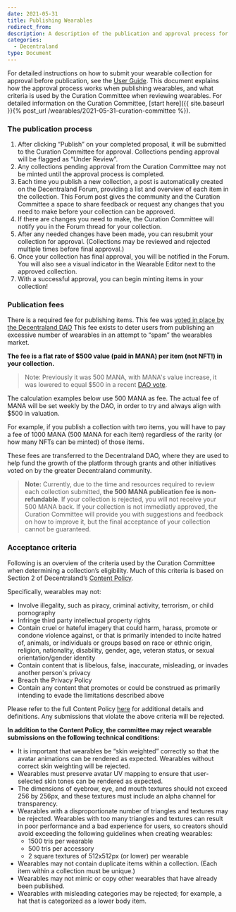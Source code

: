 ```yaml
---
date: 2021-05-31
title: Publishing Wearables
redirect_from:
description: A description of the publication and approval process for Decentraland wearables
categories:
  - Decentraland
type: Document
---
```


For detailed instructions on how to submit your wearable collection for approval before publication, see the [User Guide](https://docs.decentraland.org/decentraland/wearables-editor-user-guide/). This document explains how the approval process works when publishing wearables, and what criteria is used by the Curation Committee when reviewing wearables. For detailed information on the Curation Committee, [start here]({{ site.baseurl }}{% post_url /wearables/2021-05-31-curation-committee %}).

### The publication process

1. After clicking “Publish” on your completed proposal, it will be submitted to the Curation Committee for approval. Collections pending approval will be flagged as “Under Review”.
2. Any collections pending approval from the Curation Committee may not be minted until the approval process is completed.
3. Each time you publish a new collection, a post is automatically created on the Decentraland Forum, providing a list and overview of each item in the collection. This Forum post gives the community and the Curation Committee a space to share feedback or request any changes that you need to make before your collection can be approved.
4. If there are changes you need to make, the Curation Committee will notify you in the Forum thread for your collection.
5. After any needed changes have been made, you can resubmit your collection for approval. (Collections may be reviewed and rejected multiple times before final approval.)
6. Once your collection has final approval, you will be notified in the Forum. You will also see a visual indicator in the Wearable Editor next to the approved collection.
7. With a successful approval, you can begin minting items in your collection!

### Publication fees 

There is a required fee for publishing items. This fee was [voted in place by the Decentraland DAO](https://governance.decentraland.org/en/proposal/?id=50092c00-c315-11eb-ac84-1705d1ae4a66) This fee exists to deter users from publishing an excessive number of wearables in an attempt to “spam” the wearables market.

**The fee is a flat rate of $500 value (paid in MANA) per item (not NFT!) in your collection.**

> Note: Previously it was 500 MANA, with MANA's value increase, it was lowered to equal $500 in a recent [DAO vote](https://decentraland.org/blog/project-updates/dao-committee-report-11/).

The calculation examples below use 500 MANA as fee. The actual fee of MANA will be set weekly by the DAO, in order to try and always align with $500 in valuation.

For example, if you publish a collection with two items, you will have to pay a fee of 1000 MANA (500 MANA for each item) regardless of the rarity (or how many NFTs can be minted) of those items.

These fees are transferred to the Decentraland DAO, where they are used to help fund the growth of the platform through grants and other initiatives voted on by the greater Decentraland community.

> **Note:** Currently, due to the time and resources required to review each collection submitted, **the 500 MANA publication fee is non-refundable**. If your collection is rejected, you will not receive your 500 MANA back. If your collection is not immediatly approved, the Curation Committee will provide you with suggestions and feedback on how to improve it, but the final acceptance of your collection cannot be guaranteed.

### Acceptance criteria

Following is an overview of the criteria used by the Curation Committee when determining a collection’s eligibility. Much of this criteria is based on Section 2 of Decentraland’s [Content Policy](https://decentraland.org/content/).

Specifically, wearables may not:

- Involve illegality, such as piracy, criminal activity, terrorism, or child pornography
- Infringe third party intellectual property rights
- Contain cruel or hateful imagery that could harm, harass, promote or condone violence against, or that is primarily intended to incite hatred of, animals, or individuals or groups based on race or ethnic origin, religion, nationality, disability, gender, age, veteran status, or sexual orientation/gender identity
- Contain content that is libelous, false, inaccurate, misleading, or invades another person's privacy
- Breach the Privacy Policy
- Contain any content that promotes or could be construed as primarily intending to evade the limitations described above

Please refer to the full Content Policy [here](https://decentraland.org/content/) for additional details and definitions. Any submissions that violate the above criteria will be rejected.

**In addition to the Content Policy, the committee may reject wearable submissions on the following technical conditions:**

- It is important that wearables be “skin weighted” correctly so that the avatar animations can be rendered as expected. Wearables without correct skin weighting will be rejected.
- Wearables must preserve avatar UV mapping to ensure that user-selected skin tones can be rendered as expected.
- The dimensions of eyebrow, eye, and mouth textures should not exceed 256 by 256px, and these textures must include an alpha channel for transparency.
- Wearables with a disproportionate number of triangles and textures may be rejected. Wearables with too many triangles and textures can result in poor performance and a bad experience for users, so creators should avoid exceeding the following guidelines when creating wearables:
  - 1500 tris per wearable
  - 500 tris per accessory
  - 2 square textures of 512x512px (or lower) per wearable
- Wearables may not contain duplicate items within a collection. (Each item within a collection must be unique.)
- Wearables may not mimic or copy other wearables that have already been published.
- Wearables with misleading categories may be rejected; for example, a hat that is categorized as a lower body item.
